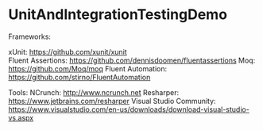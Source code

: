 # UnitAndIntegrationTestingDemo
Frameworks:

xUnit: https://github.com/xunit/xunit <br/>
Fluent Assertions: https://github.com/dennisdoomen/fluentassertions
Moq: https://github.com/Moq/moq
Fluent Automation: https://github.com/stirno/FluentAutomation

Tools:
NCrunch: http://www.ncrunch.net
Resharper: https://www.jetbrains.com/resharper
Visual Studio Community: https://www.visualstudio.com/en-us/downloads/download-visual-studio-vs.aspx
